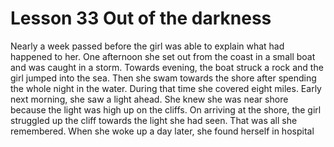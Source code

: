 #  Lesson 33 Out of the darkness

Nearly a week passed before the girl was able to explain what had happened to her. One afternoon she set out from the coast in a small boat and was caught in a storm. Towards evening, the boat struck a rock and the girl jumped into the sea. Then she swam towards the shore after spending the whole night in the water. During that time she covered eight miles. Early next morning, she saw a light ahead. She knew she was near shore because the light was high up on the cliffs. On arriving at the shore, the girl struggled up the cliff towards the light she had seen. That was all she remembered. When she woke up a day later, she found herself in hospital
